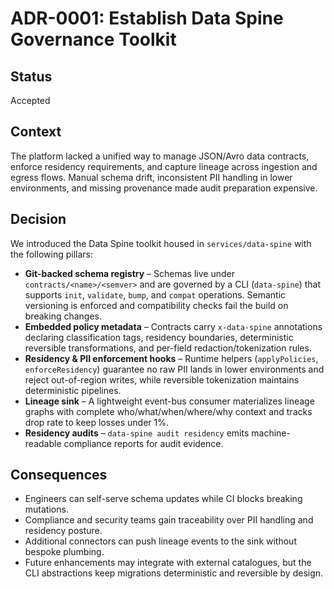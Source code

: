 # ADR-0001: Establish Data Spine Governance Toolkit

## Status

Accepted

## Context

The platform lacked a unified way to manage JSON/Avro data contracts, enforce residency requirements, and capture lineage across ingestion and egress flows. Manual schema drift, inconsistent PII handling in lower environments, and missing provenance made audit preparation expensive.

## Decision

We introduced the Data Spine toolkit housed in `services/data-spine` with the following pillars:

- **Git-backed schema registry** – Schemas live under `contracts/<name>/<semver>` and are governed by a CLI (`data-spine`) that supports `init`, `validate`, `bump`, and `compat` operations. Semantic versioning is enforced and compatibility checks fail the build on breaking changes.
- **Embedded policy metadata** – Contracts carry `x-data-spine` annotations declaring classification tags, residency boundaries, deterministic reversible transformations, and per-field redaction/tokenization rules.
- **Residency & PII enforcement hooks** – Runtime helpers (`applyPolicies`, `enforceResidency`) guarantee no raw PII lands in lower environments and reject out-of-region writes, while reversible tokenization maintains deterministic pipelines.
- **Lineage sink** – A lightweight event-bus consumer materializes lineage graphs with complete who/what/when/where/why context and tracks drop rate to keep losses under 1%.
- **Residency audits** – `data-spine audit residency` emits machine-readable compliance reports for audit evidence.

## Consequences

- Engineers can self-serve schema updates while CI blocks breaking mutations.
- Compliance and security teams gain traceability over PII handling and residency posture.
- Additional connectors can push lineage events to the sink without bespoke plumbing.
- Future enhancements may integrate with external catalogues, but the CLI abstractions keep migrations deterministic and reversible by design.
